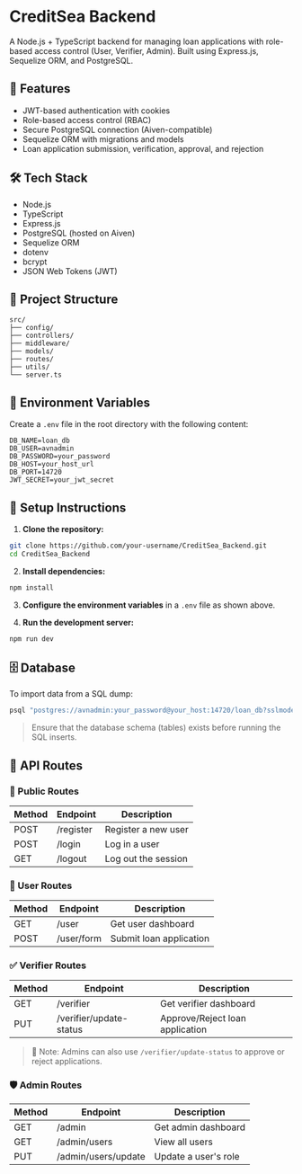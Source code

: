 # CreditSea Backend

A Node.js + TypeScript backend for managing loan applications with role-based access control (User, Verifier, Admin). Built using Express.js, Sequelize ORM, and PostgreSQL.

## 🚀 Features

- JWT-based authentication with cookies  
- Role-based access control (RBAC)  
- Secure PostgreSQL connection (Aiven-compatible)  
- Sequelize ORM with migrations and models  
- Loan application submission, verification, approval, and rejection  

## 🛠 Tech Stack

- Node.js  
- TypeScript  
- Express.js  
- PostgreSQL (hosted on Aiven)  
- Sequelize ORM  
- dotenv  
- bcrypt  
- JSON Web Tokens (JWT)  

## 📁 Project Structure

```
src/
├── config/
├── controllers/
├── middleware/
├── models/
├── routes/
├── utils/
└── server.ts
```

## 🔐 Environment Variables

Create a `.env` file in the root directory with the following content:

```env
DB_NAME=loan_db
DB_USER=avnadmin
DB_PASSWORD=your_password
DB_HOST=your_host_url
DB_PORT=14720
JWT_SECRET=your_jwt_secret
```

## 🧪 Setup Instructions

1. **Clone the repository:**

```bash
git clone https://github.com/your-username/CreditSea_Backend.git
cd CreditSea_Backend
```

2. **Install dependencies:**

```bash
npm install
```

3. **Configure the environment variables** in a `.env` file as shown above.

4. **Run the development server:**

```bash
npm run dev
```

## 🗄 Database

To import data from a SQL dump:

```bash
psql "postgres://avnadmin:your_password@your_host:14720/loan_db?sslmode=require" --file=cleaned-data.sql
```

> Ensure that the database schema (tables) exists before running the SQL inserts.

## 📡 API Routes

### 🧑 Public Routes

| Method | Endpoint   | Description         |
|--------|------------|---------------------|
| POST   | /register  | Register a new user |
| POST   | /login     | Log in a user       |
| GET    | /logout    | Log out the session |

### 👤 User Routes

| Method | Endpoint     | Description                  |
|--------|--------------|------------------------------|
| GET    | /user        | Get user dashboard           |
| POST   | /user/form   | Submit loan application      |

### ✅ Verifier Routes

| Method | Endpoint                | Description                     |
|--------|-------------------------|---------------------------------|
| GET    | /verifier               | Get verifier dashboard          |
| PUT    | /verifier/update-status | Approve/Reject loan application |

> 🔸 Note: Admins can also use `/verifier/update-status` to approve or reject applications.

### 🛡️ Admin Routes

| Method | Endpoint            | Description           |
|--------|---------------------|-----------------------|
| GET    | /admin              | Get admin dashboard   |
| GET    | /admin/users        | View all users        |
| PUT    | /admin/users/update | Update a user's role  |
